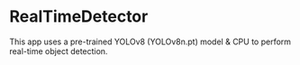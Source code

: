 # RealTimeDetector
This app uses a pre-trained YOLOv8 (YOLOv8n.pt) model &amp; CPU to perform real-time object detection.
